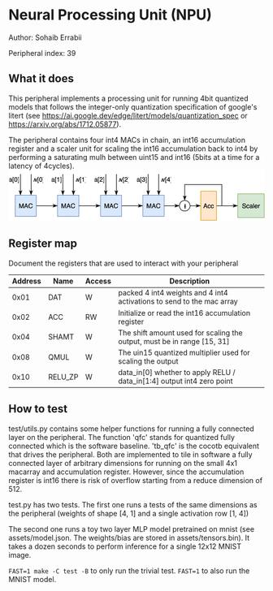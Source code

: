 # Neural Processing Unit (NPU)

Author: Sohaib Errabii

Peripheral index: 39

## What it does

This peripheral implements a processing unit for running 4bit quantized models that follows the integer-only quantization specification 
of google's litert (see https://ai.google.dev/edge/litert/models/quantization_spec or https://arxiv.org/abs/1712.05877).

The peripheral contains four int4 MACs in chain, an int16 accumulation register and a scaler unit
for scaling the int16 accumulation back to int4 by performing a saturating mulh between uint15 and int16 (5bits at a time for a latency of 4cycles).
![NPU Diagram](13_npu_diagram.svg)


## Register map

Document the registers that are used to interact with your peripheral

| Address   | Name    | Access   | Description                                                                   |
| --------- | ------- | -------- | ----------------------------------------------------------------------------- |
| 0x01      | DAT     | W        | packed 4 int4 weights and 4 int4 activations to send to the mac array         |
| 0x02      | ACC     | RW       | Initialize or read the int16 accumulation register                            |
| 0x04      | SHAMT   | W        | The shift amount used for scaling the output, must be in range [15, 31]       |
| 0x08      | QMUL    | W        | The uin15 quantized multiplier used for scaling the output                    |
| 0x10      | RELU_ZP | W        | data_in[0] whether to apply RELU / data_in[1:4] output int4 zero point        |

## How to test

test/utils.py contains some helper functions for running a fully connected layer on the peripheral.
The function 'qfc' stands for quantized fully connected which is the software baseline.
'tb_qfc' is the cocotb equivalent that drives the peripheral. Both are implemented to tile in software a fully connected layer of arbitrary
dimensions for running on the small 4x1 macarray and accumulation register.
However, since the accumulation register is int16 there is risk of overflow starting from a reduce dimension of 512.

test.py has two tests.
The first one runs a tests of the same dimensions as the peripheral (weights of shape [4, 1] and a single activation row [1, 4])

The second one runs a toy two layer MLP model pretrained on mnist (see assets/model.json. The weights/bias are stored in assets/tensors.bin). 
It takes a dozen seconds to perform inference for a single 12x12 MNIST image.

`FAST=1 make -C test -B` to only run the trivial test. `FAST=1` to also run the MNIST model.
